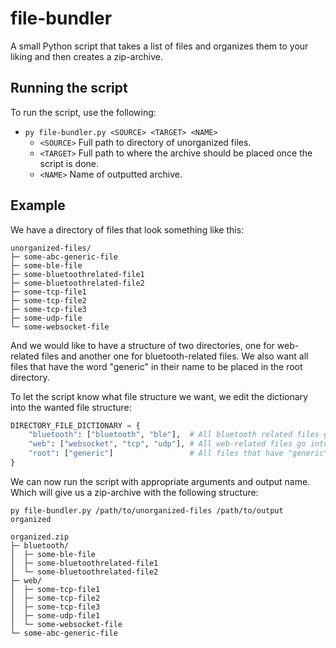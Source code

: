 # file-bundler
A small Python script that takes a list of files and organizes them to your liking and then creates a zip-archive.

## Running the script
To run the script, use the following:
- `py file-bundler.py <SOURCE> <TARGET> <NAME>`
  - `<SOURCE>` Full path to directory of unorganized files.
  - `<TARGET>` Full path to where the archive should be placed once the script is done.
  - `<NAME>` Name of outputted archive.

## Example
We have a directory  of files that look something like this:
```
unorganized-files/
├─ some-abc-generic-file
├─ some-ble-file
├─ some-bluetoothrelated-file1
├─ some-bluetoothrelated-file2
├─ some-tcp-file1
├─ some-tcp-file2
├─ some-tcp-file3
├─ some-udp-file
└─ some-websocket-file
```
And we would like to have a structure of two directories, one for web-related files and another one for bluetooth-related files. We also want all files that have the word "generic" in their name to be placed in the root directory.

To let the script know what file structure we want, we edit the dictionary into the wanted file structure:
```python
DIRECTORY_FILE_DICTIONARY = {
    "bluetooth": ["bluetooth", "ble"],  # All bluetooth related files go into "bluetooth"
    "web": ["websocket", "tcp", "udp"], # All web-related files go into "web"
    "root": ["generic"]                 # All files that have "generic" in their name stay in root directory
}
```

We can now run the script with appropriate arguments and output name. Which will give us a zip-archive with the following structure:

`py file-bundler.py /path/to/unorganized-files /path/to/output organized`

```
organized.zip
├─ bluetooth/
│  ├─ some-ble-file
│  ├─ some-bluetoothrelated-file1
│  └─ some-bluetoothrelated-file2
├─ web/
│  ├─ some-tcp-file1
│  ├─ some-tcp-file2
│  ├─ some-tcp-file3
│  ├─ some-udp-file1
│  └─ some-websocket-file
└─ some-abc-generic-file
```
